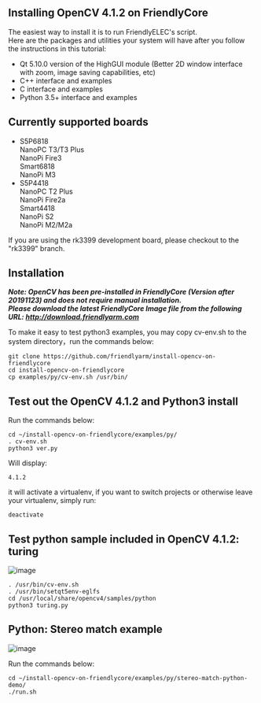 ## Installing OpenCV 4.1.2 on FriendlyCore
The easiest way to install it is to run FriendlyELEC's script.  
Here are the packages and utilities your system will have after you follow the instructions in this tutorial:
* Qt 5.10.0 version of the HighGUI module (Better 2D window interface with zoom, image saving capabilities, etc)
* C++ interface and examples
* C interface and examples
* Python 3.5+ interface and examples

## Currently supported boards 
* S5P6818   
NanoPC T3/T3 Plus  
NanoPi Fire3  
Smart6818  
NanoPi M3
* S5P4418  
NanoPC T2 Plus  
NanoPi Fire2a  
Smart4418  
NanoPi S2  
NanoPi M2/M2a  
  
If you are using the rk3399 development board, please checkout to the "rk3399" branch.  
  
## Installation 
***Note: OpenCV has been pre-installed in FriendlyCore (Version after 20191123) and does not require manual installation.  
Please download the latest FriendlyCore Image file from the following URL: http://download.friendlyarm.com***  
  
To make it easy to test python3 examples, you may copy cv-env.sh to the system directory，run the commands below:
```
git clone https://github.com/friendlyarm/install-opencv-on-friendlycore
cd install-opencv-on-friendlycore
cp examples/py/cv-env.sh /usr/bin/
```

## Test out the OpenCV 4.1.2 and Python3 install
Run the commands below:
```
cd ~/install-opencv-on-friendlycore/examples/py/
. cv-env.sh
python3 ver.py
```
Will display:
```
4.1.2
```
it will activate a virtualenv, if you want to switch projects or otherwise leave your virtualenv, simply run:
```
deactivate 
```

## Test python sample included in OpenCV 4.1.2: turing

![image](https://github.com/friendlyarm/install-opencv-on-friendlycore/raw/master/examples/images/python-turing.png)

```
. /usr/bin/cv-env.sh
. /usr/bin/setqt5env-eglfs
cd /usr/local/share/opencv4/samples/python
python3 turing.py
```

## Python: Stereo match example

![image](https://github.com/friendlyarm/install-opencv-on-friendlycore/raw/s5pxx18/examples/images/python-stereo-match.png)

Run the commands below:
```
cd ~/install-opencv-on-friendlycore/examples/py/stereo-match-python-demo/
./run.sh
```
